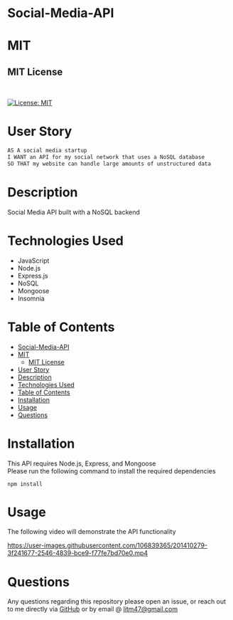 # Social-Media-API

# MIT

## MIT License
<br>


 [![License: MIT](https://img.shields.io/badge/License-MIT-yellow.svg)](https://opensource.org/licenses/MIT)


# User Story 
```md
AS A social media startup
I WANT an API for my social network that uses a NoSQL database
SO THAT my website can handle large amounts of unstructured data
```

# Description 
Social Media API built with a NoSQL backend 


# Technologies Used
- JavaScript
- Node.js
- Express.js
- NoSQL
- Mongoose
- Insomnia 

# Table of Contents 
- [Social-Media-API](#social-media-api)
- [MIT](#mit)
  - [MIT License](#mit-license)
- [User Story](#user-story)
- [Description](#description)
- [Technologies Used](#technologies-used)
- [Table of Contents](#table-of-contents)
- [Installation](#installation)
- [Usage](#usage)
- [Questions](#questions)


# Installation 
This API requires Node.js, Express, and Mongoose
<br>
Please run the following command to install the required dependencies
<pre><code>npm install </code></pre>



# Usage 
The following video will demonstrate the API functionality 
<br>


https://user-images.githubusercontent.com/106839365/201410279-3f241677-2546-4839-bce9-f77fe7bd70e0.mp4




# Questions 
Any questions regarding this repository please open an issue, or reach out to me directly via <a href="https://github.com/CoffeeEyes28">GitHub</a> or by email @ <a href="mailto:litm47@gmail.com">litm47@gmail.com</a>
